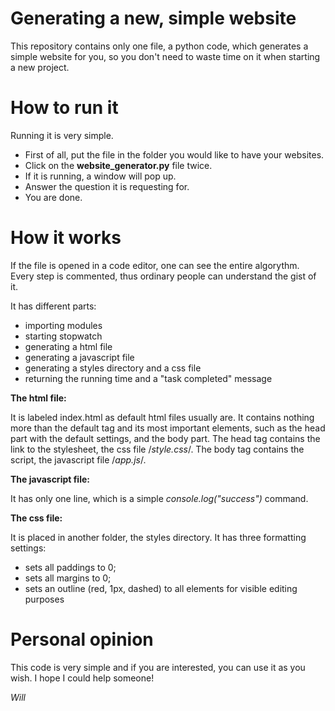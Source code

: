 # Generating a new, simple website
This repository contains only one file, a python code, which generates a simple website for you, so you don't need to waste time on it when starting a new project.

# How to run it
Running it is very simple.
- First of all, put the file in the folder you would like to have your websites.
- Click on the **website_generator.py** file twice.
- If it is running, a window will pop up.
- Answer the question it is requesting for.
- You are done.

# How it works
If the file is opened in a code editor, one can see the entire algorythm. Every step is commented, thus ordinary people can understand the gist of it.

It has different parts:
  - importing modules
  - starting stopwatch
  - generating a html file
  - generating a javascript file
  - generating a styles directory and a css file
  - returning the running time and a "task completed" message

**The html file:**

It is labeled index.html as default html files usually are.
It contains nothing more than the default <html> tag and its most important elements, such as the head part with the default settings,
and the body part.
The head tag contains the link to the stylesheet, the css file /*style.css*/.
The body tag contains the script, the javascript file /*app.js*/.
 
**The javascript file:**

It has only one line, which is a simple *console.log("success")* command.
  
**The css file:**

It is placed in another folder, the styles directory.
It has three formatting settings:
  - sets all paddings to 0;
  - sets all margins to 0;
  - sets an outline (red, 1px, dashed) to all elements for visible editing purposes

# Personal opinion
This code is very simple and if you are interested, you can use it as you wish. I hope I could help someone!

*Will*
